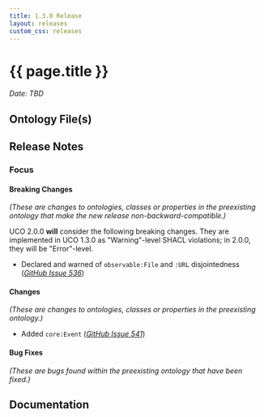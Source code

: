 ```yaml
---
title: 1.3.0 Release
layout: releases
custom_css: releases
---
```


# {{ page.title }}

*Date: TBD*


## Ontology File(s)


## Release Notes


### Focus


#### Breaking Changes

*(These are changes to ontologies, classes or properties in the preexisting ontology that make the new release non-backward-compatible.)*

UCO 2.0.0 **will** consider the following breaking changes.  They are implemented in UCO 1.3.0 as "Warning"-level SHACL violations; in 2.0.0, they will be "Error"-level.

* Declared and warned of `observable:File` and `:URL` disjointedness ([*GitHub Issue 536*](https://github.com/ucoProject/UCO/issues/536))


#### Changes

*(These are changes to ontologies, classes or properties in the preexisting ontology.)*

* Added `core:Event` ([*GitHub Issue 541*](https://github.com/ucoProject/UCO/issues/541))


#### Bug Fixes

*(These are bugs found within the preexisting ontology that have been fixed.)*


## Documentation
